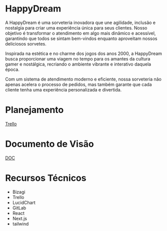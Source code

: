 # HappyDream 

A HappyDream é uma sorveteria inovadora que une agilidade, inclusão e nostalgia para criar uma experiência única para seus clientes. Nosso objetivo é transformar o atendimento em algo mais dinâmico e acessível, garantindo que todos se sintam bem-vindos enquanto aproveitam nossos deliciosos sorvetes.

Inspirada na estética e no charme dos jogos dos anos 2000, a HappyDream busca proporcionar uma viagem no tempo para os amantes da cultura gamer e nostálgica, recriando o ambiente vibrante e interativo daquela época.

Com um sistema de atendimento moderno e eficiente, nossa sorveteria não apenas acelera o processo de pedidos, mas também garante que cada cliente tenha uma experiência personalizada e divertida.

# Planejamento 
[Trello](https://trello.com/invite/b/67c1c0572d317ac58412b59b/ATTI75c9b3a5f43df3d551594883c111c3af47D7677C/sorveteriahappydream)

# Documento de Visão
[DOC](https://docs.google.com/document/d/1Hswv_fjDJP9xEgEx7-rkMLDQD4wPTt2H/edit?usp=sharing&ouid=110137495922372744074&rtpof=true&sd=true)

# Recursos Técnicos
- Bizagi
- Trello
- LucidChart
- GitLab
- React
- Next.js
- tailwind





